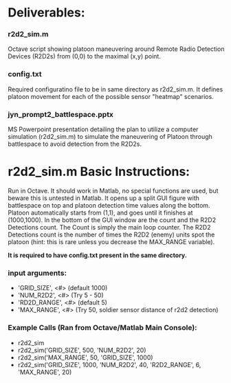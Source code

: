 # Deliverables:

### r2d2_sim.m
Octave script showing platoon maneuvering around Remote Radio Detection Devices (R2D2s) from (0,0) to the maximal (x,y) point.

### config.txt
Required configuratino file to be in same directory as r2d2_sim.m.  It defines platoon movement for each of the possible sensor "heatmap" scenarios.

### jyn_prompt2_battlespace.pptx
MS Powerpoint presentation detailing the plan to utilize a computer simulation (r2d2_sim.m) to simulate the maneuvering of Platoon through battlespace to avoid detection from the R2D2s.

# r2d2_sim.m Basic Instructions:

   Run in Octave.  It should work in Matlab, no special functions are used, but beware this is untested in Matlab. 
   It opens up a split GUI figure with battlespace on top and platoon detection time values along the bottom.
   Platoon automatically starts from (1,1), and goes until it finishes at (1000,1000).
   In the bottom of the GUI window are the count and the R2D2 Detections count.
   The Count is simply the main loop counter.  The R2D2 Detections count is the
   number of times the R2D2 (enemy) units spot the platoon (hint: this is rare unless you decrease the MAX_RANGE variable).
  
   **It is required to have config.txt present in the same directory.**
   

### input arguments:
   - 'GRID_SIZE', <#> (default 1000)
   - 'NUM_R2D2', <#>  (Try 5 - 50)
   - 'RD2D_RANGE', <#> (default 5)
   - 'MAX_RANGE', <#>  (Try 50, soldier sensor distance of r2d2 detection)
   
### Example Calls (Ran from Octave/Matlab Main Console):
   - r2d2_sim
   - r2d2_sim('GRID_SIZE', 500, 'NUM_R2D2', 20)
   - r2d2_sim('MAX_RANGE', 50, 'GRID_SIZE', 1000)
   - r2d2_sim('GRID_SIZE', 1000, 'NUM_R2D2', 40, 'R2D2_RANGE', 6, 'MAX_RANGE', 20)
